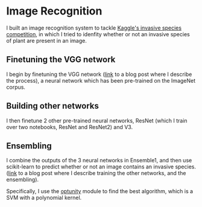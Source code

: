 # Image Recognition 

I built an image recognition system to tackle [Kaggle's invasive species competition](https://www.kaggle.com/c/invasive-species-monitoring), in which I tried to idenfity whether 
or not an invasive species of plant are present in an image. 

## Finetuning the VGG network 
I begin by finetuning the VGG network ([link](https://medium.com/@gabrieltseng/learning-about-data-science-building-an-image-classifier-3f8252952329) to a blog post where I describe the process), a neural network which has been pre-trained on the ImageNet corpus. 

## Building other networks 
I then finetune 2 other pre-trained neural networks, ResNet (which I train over two notebooks, ResNet and ResNet2) and V3. 

## Ensembling
I combine the outputs of the 3 neural networks in Ensemble1, and then use scikit-learn to predict whether or not an image contains an invasive species. ([link](https://medium.com/towards-data-science/learning-about-data-science-building-an-image-classifier-part-2-a7bcc6d5e825) to a blog post where I describe training the other networks, and the ensembling). 

Specifically, I use the [optunity](http://optunity.readthedocs.io/en/latest/) module to find the best algorithm, which is a SVM with a polynomial kernel. 
